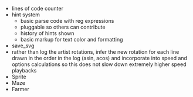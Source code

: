 * lines of code counter
* hint system
    * basic parse code with reg expressions
    * pluggable so others can contribute
    * history of hints shown
    * basic markup for text color and formatting
* save_svg
* rather than log the artist rotations, infer the new rotation
    for each line drawn in the order in the log (asin, acos) and
    incorporate into speed and options calculations so this does not
    slow down extremely higher speed playbacks
* Sprite
* Maze
* Farmer
